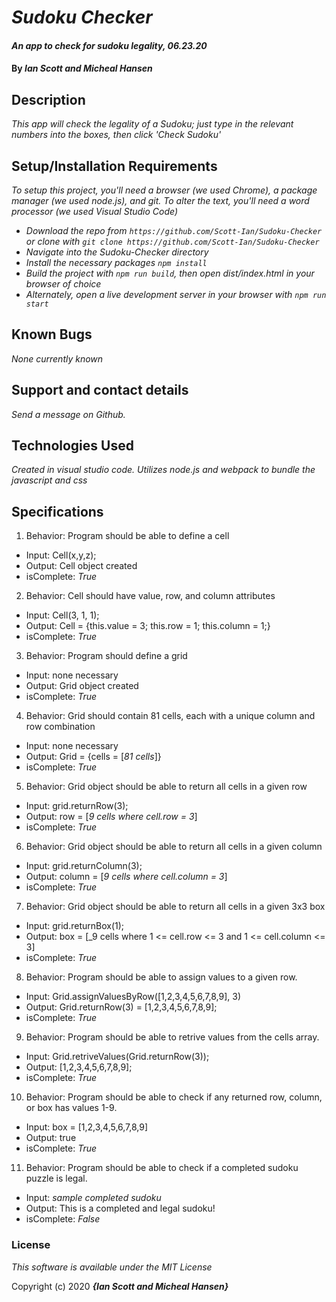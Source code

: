 # _Sudoku Checker_

#### _An app to check for sudoku legality, 06.23.20_

#### By _**Ian Scott and Micheal Hansen**_

## Description

_This app will check the legality of a Sudoku; just type in the relevant numbers into the boxes, then click 'Check Sudoku'_

## Setup/Installation Requirements

_To setup this project, you'll need a browser (we used Chrome), a package manager (we used node.js), and git. To alter the text, you'll need a word processor (we used Visual Studio Code)_

* _Download the repo from `https://github.com/Scott-Ian/Sudoku-Checker` or clone with `git clone https://github.com/Scott-Ian/Sudoku-Checker`_
* _Navigate into the Sudoku-Checker directory_
* _Install the necessary packages `npm install`_
* _Build the project with `npm run build`, then open dist/index.html in your browser of choice_
* _Alternately, open a live development server in your browser with `npm run start`_

## Known Bugs

_None currently known_

## Support and contact details

_Send a message on Github._

## Technologies Used

_Created in visual studio code. Utilizes node.js and webpack to bundle the javascript and css_

## Specifications

1. Behavior: Program should be able to define a cell
  * Input: Cell(x,y,z);
  * Output: Cell object created
  * isComplete: _True_

2. Behavior: Cell should have value, row, and column attributes
  * Input: Cell(3, 1, 1);
  * Output: Cell = {this.value = 3; this.row = 1; this.column = 1;}
  * isComplete: _True_
  
3. Behavior: Program should define a grid
  * Input: none necessary
  * Output: Grid object created
  * isComplete: _True_

4. Behavior: Grid should contain 81 cells, each with a unique column and row combination
* Input: none necessary
* Output: Grid = {cells = [_81 cells_]}
* isComplete: _True_

5. Behavior: Grid object should be able to return all cells in a given row
  * Input: grid.returnRow(3);
  * Output: row = [_9 cells where cell.row = 3_]
  * isComplete: _True_

6. Behavior: Grid object should be able to return all cells in a given column
  * Input: grid.returnColumn(3);
  * Output: column = [_9 cells where cell.column = 3_]
  * isComplete: _True_

7. Behavior: Grid object should be able to return all cells in a given 3x3 box
  * Input: grid.returnBox(1);
  * Output: box = [_9 cells where 1 <= cell.row <= 3 and 1 <= cell.column <= 3]
  * isComplete: _True_

8. Behavior: Program should be able to assign values to a given row.
  * Input: Grid.assignValuesByRow([1,2,3,4,5,6,7,8,9], 3)
  * Output: Grid.returnRow(3) = [1,2,3,4,5,6,7,8,9];
  * isComplete: _True_

9. Behavior: Program should be able to retrive values from the cells array.
  * Input: Grid.retriveValues(Grid.returnRow(3));
  * Output: [1,2,3,4,5,6,7,8,9];
  * isComplete: _True_

10. Behavior: Program should be able to check if any returned row, column, or box has values 1-9.
  * Input: box = [1,2,3,4,5,6,7,8,9]
  * Output: true
  * isComplete: _True_

11. Behavior: Program should be able to check if a completed sudoku puzzle is legal.
 * Input: *sample completed sudoku*
 * Output: This is a completed and legal sudoku!
 * isComplete: _False_

### License

_This software is available under the MIT License_

Copyright (c) 2020 **_{Ian Scott and Micheal Hansen}_**